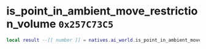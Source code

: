 # is_point_in_ambient_move_restriction_volume `0x257C73C5`

```lua
local result --[[ number ]] = natives.ai_world.is_point_in_ambient_move_restriction_volume(_unk0 --[[ number ]])
```